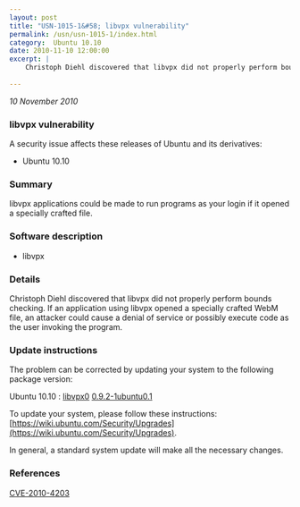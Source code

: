 ```yaml
---
layout: post
title: "USN-1015-1&#58; libvpx vulnerability"
permalink: /usn/usn-1015-1/index.html
category:  Ubuntu 10.10
date: 2010-11-10 12:00:00
excerpt: |
    Christoph Diehl discovered that libvpx did not properly perform bounds checking. If an application using libvpx opened a specially crafted WebM file, an attacker could cause a denial of service or possibly execute code as the user invoking the program. 
    
--- 
```

 
 

*10 November 2010*

### libvpx vulnerability

A security issue affects these releases of Ubuntu and its derivatives:

* Ubuntu 10.10

### Summary

libvpx applications could be made to run programs as your login if it opened a specially crafted file.

### Software description

* libvpx 

### Details

Christoph Diehl discovered that libvpx did not properly perform bounds checking. If an application using libvpx opened a specially crafted WebM file, an attacker could cause a denial of service or possibly execute code as the user invoking the program. 

### Update instructions

The problem can be corrected by updating your system to the following package version:

Ubuntu 10.10
 : [libvpx0](https://launchpad.net/ubuntu/+source/libvpx) <span> [0.9.2-1ubuntu0.1](https://launchpad.net/ubuntu/+source/libvpx/0.9.2-1ubuntu0.1) </span> 

To update your system, please follow these instructions: [https://wiki.ubuntu.com/Security/Upgrades](https://wiki.ubuntu.com/Security/Upgrades).

In general, a standard system update will make all the necessary changes. 

### References

 
 [CVE-2010-4203](http://people.ubuntu.com/~ubuntu-security/cve/CVE-2010-4203)
 


